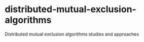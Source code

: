 # distributed-mutual-exclusion-algorithms
Distributed mutual exclusion algorithms studies and approaches
